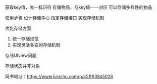 
获取key值，唯一标识符
存储物品，与key值一一对应
可以存储多样性的物品


使用步骤
设计存储中心
指定存储接口
实现存储机制


优化存储方案
1. 统一存储规范
2.  实现灵活多变的存储机制


存储UIview问题

存储状态并非对象

简书地址：https://www.jianshu.com/p/c5ff938d5028
